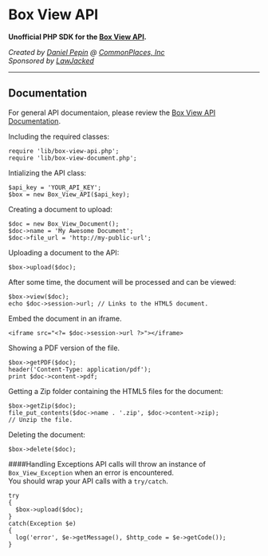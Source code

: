 Box View API
============
**Unofficial PHP SDK for the [Box View API](https://developers.box.com/view).**


*Created by [Daniel Pepin](http://danieljpepin.com) @ 
[CommonPlaces, Inc](http://commonplaces.com)*  
*Sponsored by [LawJacked](http://www.jurify.com)*

- - -

Documentation
-------------
For general API documentaion, please review the [Box View API Documentation](https://developers.box.com/view).

Including the required classes:
```
require 'lib/box-view-api.php';
require 'lib/box-view-document.php';
```

Intializing the API class:
```
$api_key = 'YOUR_API_KEY';
$box = new Box_View_API($api_key);
```

Creating a document to upload:
```
$doc = new Box_View_Document();
$doc->name = 'My Awesome Document';
$doc->file_url = 'http://my-public-url';
```

Uploading a document to the API:
```
$box->upload($doc);
```

After some time, the document will be processed and can be viewed:
```
$box->view($doc);
echo $doc->session->url; // Links to the HTML5 document.
```

Embed the document in an iframe.
```
<iframe src="<?= $doc->session->url ?>"></iframe>
```

Showing a PDF version of the file.
```
$box->getPDF($doc);
header('Content-Type: application/pdf');
print $doc->content->pdf;
```

Getting a Zip folder containing the HTML5 files for the document:
```
$box->getZip($doc);
file_put_contents($doc->name . '.zip', $doc->content->zip);
// Unzip the file.
```

Deleting the document:
```
$box->delete($doc);
```

####Handling Exceptions
API calls will throw an instance of `Box_View_Exception` when an error is encountered.  
You should wrap your API calls with a `try/catch`.
```
try
{
  $box->upload($doc);
}
catch(Exception $e)
{
  log('error', $e->getMessage(), $http_code = $e->getCode());
}
```